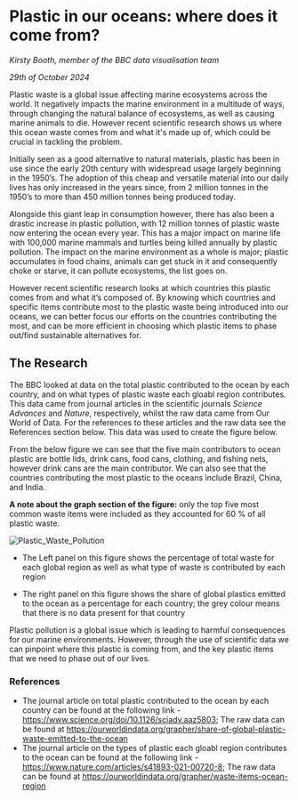 # Plastic in our oceans: where does it come from?

*Kirsty Booth, member of the BBC data visualisation team*

*29th of October 2024*
 
Plastic waste is a global issue affecting marine ecosystems across the world. It negatively impacts the marine environment in a multitude of ways, through changing the natural balance of ecosystems, as well as causing marine animals to die. However recent scientific research shows us where this ocean waste comes from and what it's made up of, which could be crucial in tackling the problem.


Initially seen as a good alternative to natural materials, plastic has been in use since the early 20th century with 
widespread usage largely beginning in the 1950’s. The adoption of this cheap and versatile material into our daily lives has
only increased in the years since, from 2 million tonnes in the 1950’s to more than 450 million tonnes being produced today. 


Alongside this giant leap in consumption however, there has also been a drastic increase in plastic pollution, with 12 million tonnes of plastic waste now entering the ocean every year. This has a major impact on marine life with 100,000 marine mammals and turtles being killed annually by plastic pollution. The impact on the marine environment as a whole is major; plastic accumulates in food chains, animals can get stuck in it and consequently choke or starve, it can pollute ecosystems, the list goes on. 

However recent scientific research looks at which countries this plastic comes from and what it’s composed of. By knowing which countries and specific items contribute most to the plastic waste being introduced into our oceans, we can better focus our efforts on the countries contributing the most, and can be more efficient in choosing which plastic items to phase out/find sustainable alternatives for.


## The Research
The BBC looked at data on the total plastic contributed to the ocean by each country, and on what types of plastic waste each gloabl region contributes. This data came from journal articles in the scientific journals *Science Advances* and *Nature*, respectively, whilst the raw data came from Our World of Data. For the references to these articles and the raw data see the References section below. This data was used to create the figure below. 

From the below figure we can see that the five main contributors to ocean plastic are bottle lids, drink cans, food cans, clothing, and fishing nets, however drink cans are the main contributor. We can also see that the countries contributing the most plastic to the oceans include Brazil, China, and India.

**A note about the graph section of the figure:** only the top five most common waste items were included as they accounted for 60 % of all plastic waste.



![Plastic_Waste_Pollution](https://github.com/user-attachments/assets/d00b9918-57d0-4032-bde9-bc8536913320)

- The Left panel on this figure shows the percentage of total waste for each global region as well as what type of waste is contributed by each region

- The right panel on this figure shows the share of global plastics emitted to the ocean as a percentage for each country; the grey colour means that there is no data present for that country


Plastic pollution is a global issue which is leading to harmful consequences for our marine environments. However, through the use of scientific data we can pinpoint where this plastic is coming from, and the key plastic items that we need to phase out of our lives.


### References
* The journal article on total plastic contributed to the ocean by each country can be found at the following link - https://www.science.org/doi/10.1126/sciadv.aaz5803; The raw data can be found at https://ourworldindata.org/grapher/share-of-global-plastic-waste-emitted-to-the-ocean
* The journal article on the types of plastic each gloabl region contributes to the ocean can be found at the following link - https://www.nature.com/articles/s41893-021-00720-8; The raw data can be found at https://ourworldindata.org/grapher/waste-items-ocean-region
